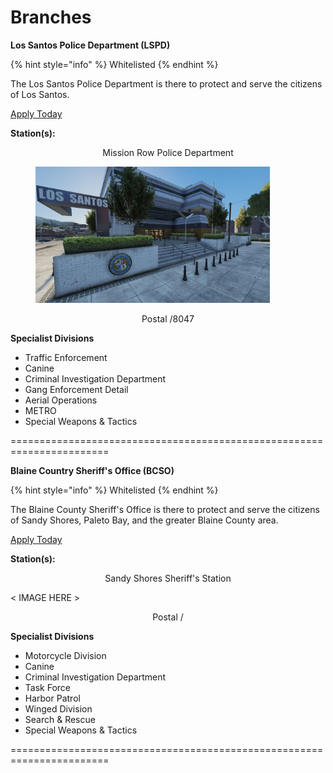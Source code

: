 # Branches

**Los Santos Police Department (LSPD)**

{% hint style="info" %}
Whitelisted
{% endhint %}

The Los Santos Police Department is there to protect and serve the citizens of Los Santos.

[Apply Today](https://discord.gg/Vgmmt3C)

**Station(s):**
<p align="center">
Mission Row Police Department
</p>

<figure><img src="../../../../.gitbook/assets/mrpd.jpg" alt="" width="375"><figcaption></figcaption></figure>
<p align="center">
Postal /8047
</p>

**Specialist Divisions**

* Traffic Enforcement
* Canine
* Criminal Investigation Department
* Gang Enforcement Detail
* Aerial Operations
* METRO
* Special Weapons & Tactics

=======================================================================

**Blaine Country Sheriff's Office (BCSO)**

{% hint style="info" %}
Whitelisted
{% endhint %}

The Blaine County Sheriff's Office is there to protect and serve the citizens of Sandy Shores, Paleto Bay, and the greater Blaine County area.

[Apply Today](https://discord.gg/Vgmmt3C)

**Station(s):**
<p align="center">
Sandy Shores Sheriff's Station
</p>

< IMAGE HERE >
<p align="center">
Postal /
</p>

**Specialist Divisions**

* Motorcycle Division
* Canine
* Criminal Investigation Department
* Task Force
* Harbor Patrol
* Winged Division
* Search & Rescue
* Special Weapons & Tactics

=======================================================================

